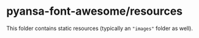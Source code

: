 # pyansa-font-awesome/resources

This folder contains static resources (typically an `"images"` folder as well).
